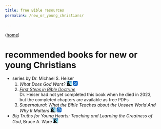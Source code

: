 ```yaml
---
title: free Bible resources
permalink: /new_or_young_christians/

---
```


([home](/))

# recommended books for new or young Christians

- series by Dr. Michael S. Heiser
    1. <cite>What Does God Want?</cite>
        [![«Amazon Kindle»](./icons/kindle.webp)](https://www.amazon.com/What-Does-Want-Michael-Heiser-ebook/dp/B07K31MS5M)
        [![«Logos»](./icons/logos.webp)](https://www.logos.com/product/175802/what-does-god-want)
    2. [<cite>First Steps in Bible Doctrine</cite>](https://www.miqlat.org/first-steps-in-bible-doctrine.htm)\
        Dr. Heiser had not yet completed this book when he died in <time>2023</time>, but the completed chapters are available as free PDFs
    3. <cite>Supernatural: What the Bible Teaches about the Unseen World And Why It Matters</cite>
        [![«Amazon Kindle»](./icons/kindle.webp)](https://www.amazon.com/Supernatural-Bible-Teaches-Unseen-Matters-ebook/dp/B016LT2YHA)
        [![«Logos»](./icons/logos.webp)](https://www.logos.com/product/53263/supernatural-what-the-bible-teaches-about-the-unseen-world-and-why-it-matters)
- <cite>Big Truths for Young Hearts: Teaching and Learning the Greatness of God</cite>, Bruce A. Ware
    [![«Amazon Kindle»](./icons/kindle.webp)](https://www.amazon.com/Big-Truths-Young-Hearts-Greatness-ebook/dp/B002ED4WYG)
